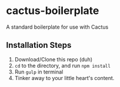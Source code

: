 cactus-boilerplate
==================

A standard boilerplate for use with Cactus

## Installation Steps

1. Download/Clone this repo (duh)
2. `cd` to the directory, and run `npm install`
3. Run `gulp` in terminal
4. Tinker away to your little heart's content.
